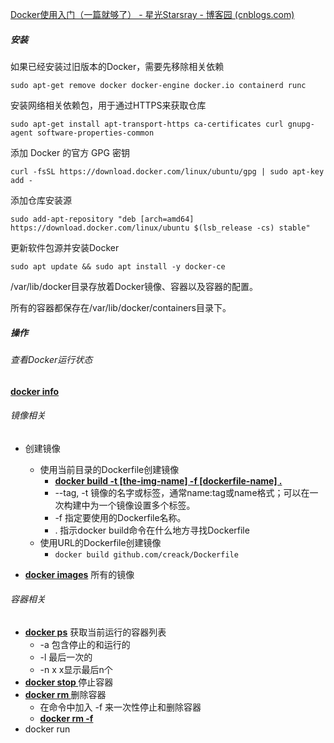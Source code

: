 [Docker使用入门（一篇就够了） - 星光Starsray - 博客园 (cnblogs.com)](https://www.cnblogs.com/starsray/p/16067276.html)

##### 安装

如果已经安装过旧版本的Docker，需要先移除相关依赖

```shell
sudo apt-get remove docker docker-engine docker.io containerd runc
```

安装网络相关依赖包，用于通过HTTPS来获取仓库

```shell
sudo apt-get install apt-transport-https ca-certificates curl gnupg-agent software-properties-common
```

添加 Docker 的官方 GPG 密钥

```shell
curl -fsSL https://download.docker.com/linux/ubuntu/gpg | sudo apt-key add -
```

添加仓库安装源

```shell
sudo add-apt-repository "deb [arch=amd64] https://download.docker.com/linux/ubuntu $(lsb_release -cs) stable"
```

更新软件包源并安装Docker

```shell
sudo apt update && sudo apt install -y docker-ce
```

/var/lib/docker目录存放着Docker镜像、容器以及容器的配置。

所有的容器都保存在/var/lib/docker/containers目录下。

##### 操作

###### 查看Docker运行状态

**<u>docker info</u>**

###### 镜像相关

- 创建镜像
  - 使用当前目录的Dockerfile创建镜像
    - <u>**docker build -t [the-img-name] -f [dockerfile-name] .**</u>
    - --tag, -t 镜像的名字或标签，通常name:tag或name格式；可以在一次构建中为一个镜像设置多个标签。
    - -f 指定要使用的Dockerfile名称。
    - .  指示docker build命令在什么地方寻找Dockerfile
  - 使用URL的Dockerfile创建镜像
    - `docker build github.com/creack/Dockerfile`

- **<u>docker images</u>** 所有的镜像



###### 容器相关

- **<u>docker ps</u>** 获取当前运行的容器列表
  - -a 包含停止的和运行的
  - -l 最后一次的
  - -n x x显示最后n个
- <u>**docker stop <the-container-id>**</u> 停止容器
- <u>**docker rm <the-container-id>**</u> 删除容器
  - 在命令中加入 -f 来一次性停止和删除容器 
  - <u>**docker rm -f <the-container-id>**</u>
- docker run 


